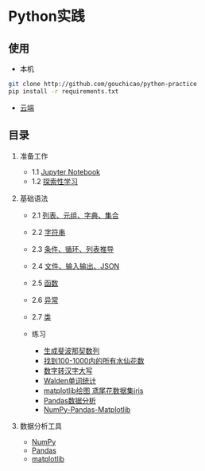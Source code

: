 # Python实践

## 使用
* 本机
```bash
git clone http://github.com/gouchicao/python-practice
pip install -r requirements.txt
```

* [云端](https://mybinder.org/v2/gh/gouchicao/python-practice/master)

## 目录
1. 准备工作
    - 1.1 [Jupyter Notebook](http://nbviewer.jupyter.org/github/gouchicao/python-practice/blob/master/start/jupyter-notebook.ipynb)
    - 1.2 [探索性学习](http://nbviewer.jupyter.org/github/gouchicao/python-practice/blob/master/start/exploratory-learning.ipynb)

2. 基础语法
    - 2.1 [列表、元组、字典、集合](http://nbviewer.jupyter.org/github/gouchicao/python-practice/blob/master/basics/list-tuple-dict-set.ipynb)
    - 2.2 [字符串](http://nbviewer.jupyter.org/github/gouchicao/python-practice/blob/master/basics/stirng.ipynb)
    - 2.3 [条件、循环、列表推导](http://nbviewer.jupyter.org/github/gouchicao/python-practice/blob/master/basics/condition.ipynb)
    - 2.4 [文件、输入输出、JSON](http://nbviewer.jupyter.org/github/gouchicao/python-practice/blob/master/basics/input-output-file.ipynb)
    - 2.5 [函数](http://nbviewer.jupyter.org/github/gouchicao/python-practice/blob/master/basics/function.ipynb)
    - 2.6 [异常](http://nbviewer.jupyter.org/github/gouchicao/python-practice/blob/master/basics/exception.ipynb)
    - 2.7 [类](http://nbviewer.jupyter.org/github/gouchicao/python-practice/blob/master/basics/class.ipynb)

    - 练习
        * [生成斐波那契数列](http://nbviewer.jupyter.org/github/gouchicao/python-practice/blob/master/basics/example_fib.ipynb)
        * [找到100-1000内的所有水仙花数](http://nbviewer.jupyter.org/github/gouchicao/python-practice/blob/master/basics/example_daffodil.ipynb)
        * [数字转汉字大写](http://nbviewer.jupyter.org/github/gouchicao/python-practice/blob/master/basics/example_digital-to-chinese-characters.ipynb)
        * [Walden单词统计](http://nbviewer.jupyter.org/github/gouchicao/python-practice/blob/master/basics/example_walden-word-count.ipynb)
        * [matplotlib绘图 鸢尾花数据集iris](http://nbviewer.jupyter.org/github/gouchicao/python-practice/blob/master/basics/example_iris.ipynb)
        * [Pandas数据分析](http://nbviewer.jupyter.org/github/gouchicao/python-practice/blob/master/basics/example_pandas.ipynb)
        * [NumPy-Pandas-Matplotlib](http://nbviewer.jupyter.org/github/gouchicao/python-practice/blob/master/basics/example_numpy-pandas-matplotlib.ipynb)

3. 数据分析工具
    - [NumPy](http://nbviewer.jupyter.org/github/gouchicao/python-practice/blob/master/tools/numpy.ipynb)
    - [Pandas](http://nbviewer.jupyter.org/github/gouchicao/python-practice/blob/master/tools/pandas.ipynb)
    - [matplotlib](http://nbviewer.jupyter.org/github/gouchicao/python-practice/blob/master/tools/matplotlib.ipynb)
